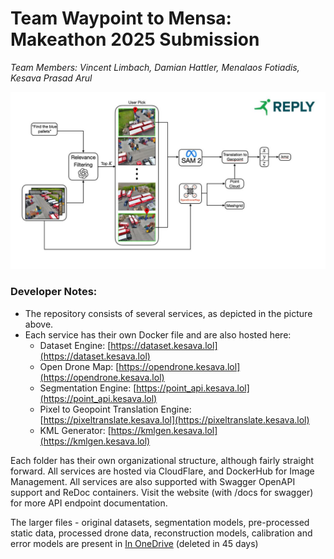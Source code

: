 # Team Waypoint to Mensa: Makeathon 2025 Submission

 *Team Members: Vincent Limbach, Damian Hattler, Menalaos Fotiadis, Kesava Prasad Arul*

![Architecture](assets/arch.jpg)

### Developer Notes:
* The repository consists of several services, as depicted in the picture above.
* Each service has their own Docker file and are also hosted here:
    * Dataset Engine: [https://dataset.kesava.lol](https://dataset.kesava.lol)
    * Open Drone Map: [https://opendrone.kesava.lol](https://opendrone.kesava.lol)
    * Segmentation Engine: [https://point_api.kesava.lol](https://point_api.kesava.lol)
    * Pixel to Geopoint Translation Engine: [https://pixeltranslate.kesava.lol](https://pixeltranslate.kesava.lol)
    * KML Generator: [https://kmlgen.kesava.lol](https://kmlgen.kesava.lol)

Each folder has their own organizational structure, although fairly straight forward. All services are hosted via CloudFlare, and DockerHub for Image Management. All services are also supported with Swagger OpenAPI support and ReDoc containers. Visit the website (with /docs for swagger) for more API endpoint documentation.

The larger files - original datasets, segmentation models, pre-processed static data, processed drone data, reconstruction models, calibration and error models are present in [In OneDrive](https://1drv.ms/f/c/96185f2c475d5289/Eo9ZhlM2xvtAogXkV7gwnuUBhjPQzpYdKokt3IsP3KGNxg?e=lt3n5L) (deleted in 45 days)


